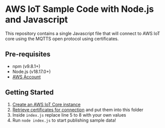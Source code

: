 # AWS IoT Sample Code with Node.js and Javascript

This repository contains a single Javascript file that will connect to AWS IoT core using the MQTTS open protocol using certificates.

## Pre-requisites
* npm (v9.8.1+)
* Node.js (v18.17.0+)
* [AWS Account](https://portal.aws.amazon.com/gp/aws/developer/registration/index.html?nc2=h_ct&src=header_signup)

## Getting Started
1. [Create an AWS IoT Core instance](https://docs.aws.amazon.com/iot/latest/developerguide/iot-gs.html#aws-iot-get-started)
2. [Retrieve certificates for connection](https://docs.aws.amazon.com/iot/latest/developerguide/device-certs-create.html) and put them into this folder
3. Inside `index.js` replace line 5 to 8 with your own values
4. Run `node index.js` to start publishing sample data!